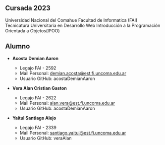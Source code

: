 ## Cursada 2023

Universidad Nacional del Comahue
Facultad de Informatica (FAI)
Tecnicatura Universitaria en Desarrollo Web
Introducción a la Programación Orientada a Objetos(IPOO)

## Alumno

- **Acosta Demian Aaron**
  - Legajo FAI - 2592
  - Mail Personal: demian.acosta@est.fi.uncoma.edu.ar
  - Usuario GitHub: acostaDemianAaron

- **Vera Alan Cristian Gaston**
  - Legajo FAI - 2622
  - Mail Personal: alan.vera@est.fi.uncoma.edu.ar
  - Usuario GitHub: acostaDemianAaron
 
- **Yaitul Santiago Alejo**
  - Legajo FAI - 2339
  - Mail Personal: santiago.yaitul@est.fi.uncoma.edu.ar
  - Usuario GitHub: veraAlan
